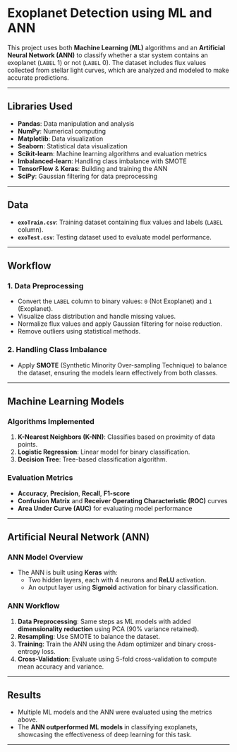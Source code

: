 # Exoplanet Detection using ML and ANN

This project uses both **Machine Learning (ML)** algorithms and an **Artificial Neural Network (ANN)** to classify whether a star system contains an exoplanet (`LABEL` 1) or not (`LABEL` 0). The dataset includes flux values collected from stellar light curves, which are analyzed and modeled to make accurate predictions.

---

## Libraries Used

- **Pandas**: Data manipulation and analysis  
- **NumPy**: Numerical computing  
- **Matplotlib**: Data visualization  
- **Seaborn**: Statistical data visualization  
- **Scikit-learn**: Machine learning algorithms and evaluation metrics  
- **Imbalanced-learn**: Handling class imbalance with SMOTE  
- **TensorFlow** & **Keras**: Building and training the ANN  
- **SciPy**: Gaussian filtering for data preprocessing  

---

## Data

- **`exoTrain.csv`**: Training dataset containing flux values and labels (`LABEL` column).  
- **`exoTest.csv`**: Testing dataset used to evaluate model performance.

---

## Workflow

### 1. Data Preprocessing
- Convert the `LABEL` column to binary values: `0` (Not Exoplanet) and `1` (Exoplanet).  
- Visualize class distribution and handle missing values.  
- Normalize flux values and apply Gaussian filtering for noise reduction.  
- Remove outliers using statistical methods.  

### 2. Handling Class Imbalance
- Apply **SMOTE** (Synthetic Minority Over-sampling Technique) to balance the dataset, ensuring the models learn effectively from both classes.

---

## Machine Learning Models

### Algorithms Implemented
1. **K-Nearest Neighbors (K-NN)**: Classifies based on proximity of data points.  
2. **Logistic Regression**: Linear model for binary classification.  
3. **Decision Tree**: Tree-based classification algorithm.

### Evaluation Metrics
- **Accuracy**, **Precision**, **Recall**, **F1-score**  
- **Confusion Matrix** and **Receiver Operating Characteristic (ROC)** curves  
- **Area Under Curve (AUC)** for evaluating model performance  

---

## Artificial Neural Network (ANN)

### ANN Model Overview
- The ANN is built using **Keras** with:  
  - Two hidden layers, each with 4 neurons and **ReLU** activation.  
  - An output layer using **Sigmoid** activation for binary classification.  

### ANN Workflow
1. **Data Preprocessing**: Same steps as ML models with added **dimensionality reduction** using PCA (90% variance retained).  
2. **Resampling**: Use SMOTE to balance the dataset.  
3. **Training**: Train the ANN using the Adam optimizer and binary cross-entropy loss.  
4. **Cross-Validation**: Evaluate using 5-fold cross-validation to compute mean accuracy and variance.

---

## Results

- Multiple ML models and the ANN were evaluated using the metrics above.  
- The **ANN outperformed ML models** in classifying exoplanets, showcasing the effectiveness of deep learning for this task.  

---

